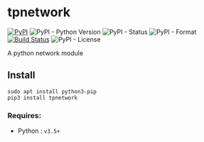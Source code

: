 # tpnetwork

[![PyPI](https://img.shields.io/pypi/v/tpnetwork?logo=pypi)](https://pypi.org/project/tpnetwork)
![PyPI - Python Version](https://img.shields.io/pypi/pyversions/tpnetwork?logo=python)
![PyPI - Status](https://img.shields.io/pypi/status/tpnetwork)
![PyPI - Format](https://img.shields.io/pypi/format/tpnetwork)
[![Build Status](https://dev.azure.com/thomaspajon/tpnetwork/_apis/build/status/tomarrok.tpnetwork?branchName=main)](https://dev.azure.com/thomaspajon/tpnetwork/_build/latest?definitionId=2&branchName=main)
![PyPI - License](https://img.shields.io/pypi/l/tpnetwork)

A python network module

## Install
```
sudo apt install python3-pip
pip3 install tpnetwork
```

### Requires:
- Python : `v3.5+`
